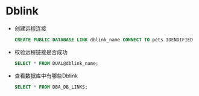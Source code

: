 # Dblink

* 创建远程连接

  ```sql
  CREATE PUBLIC DATABASE LINK dblink_name CONNECT TO pets IDENDIFIED BY pets USING '12.99.83.44:1521/orcl';
  ```

* 校验远程链接是否成功

  ```sql
  SELECT * FROM DUAL@dblink_name;
  ```

* 查看数据库中有哪些Dblink

  ```sql
  SELECT * FROM DBA_DB_LINKS;
  ```

  



